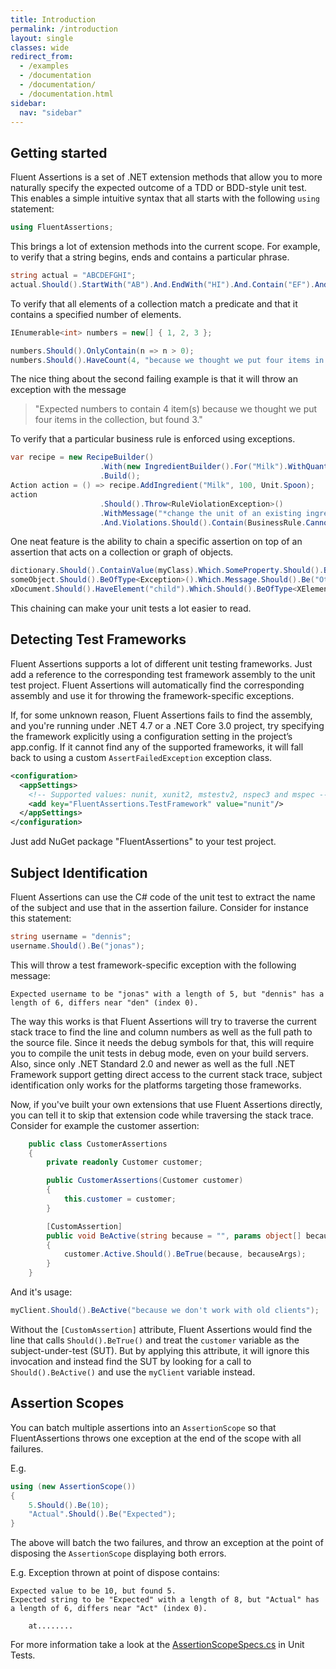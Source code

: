 ```yaml
---
title: Introduction
permalink: /introduction
layout: single
classes: wide
redirect_from:
  - /examples
  - /documentation
  - /documentation/
  - /documentation.html
sidebar:
  nav: "sidebar"
---
```


## Getting started ##

Fluent Assertions is a set of .NET extension methods that allow you to more naturally specify the expected outcome of a TDD or BDD-style unit test. This enables a simple intuitive syntax that all starts with the following `using` statement:

```csharp
using FluentAssertions;
```

This brings a lot of extension methods into the current scope. For example, to verify that a string begins, ends and contains a particular phrase.

```csharp
string actual = "ABCDEFGHI";
actual.Should().StartWith("AB").And.EndWith("HI").And.Contain("EF").And.HaveLength(9);
```

To verify that all elements of a collection match a predicate and that it contains a specified number of elements.

```csharp
IEnumerable<int> numbers = new[] { 1, 2, 3 };

numbers.Should().OnlyContain(n => n > 0);
numbers.Should().HaveCount(4, "because we thought we put four items in the collection");
```

The nice thing about the second failing example is that it will throw an exception with the message

> "Expected numbers to contain 4 item(s) because we thought we put four items in the collection, but found 3."

To verify that a particular business rule is enforced using exceptions.

```csharp
var recipe = new RecipeBuilder()
                    .With(new IngredientBuilder().For("Milk").WithQuantity(200, Unit.Milliliters))
                    .Build();
Action action = () => recipe.AddIngredient("Milk", 100, Unit.Spoon);
action
                    .Should().Throw<RuleViolationException>()
                    .WithMessage("*change the unit of an existing ingredient*")
                    .And.Violations.Should().Contain(BusinessRule.CannotChangeIngredientQuantity);
```

One neat feature is the ability to chain a specific assertion on top of an assertion that acts on a collection or graph of objects.

```csharp
dictionary.Should().ContainValue(myClass).Which.SomeProperty.Should().BeGreaterThan(0);
someObject.Should().BeOfType<Exception>().Which.Message.Should().Be("Other Message");
xDocument.Should().HaveElement("child").Which.Should().BeOfType<XElement>().And.HaveAttribute("attr", "1");
```

This chaining can make your unit tests a lot easier to read.

## Detecting Test Frameworks ##
Fluent Assertions supports a lot of different unit testing frameworks. Just add a reference to the corresponding test framework assembly to the unit test project. Fluent Assertions will automatically find the corresponding assembly and use it for throwing the framework-specific exceptions.

If, for some unknown reason, Fluent Assertions fails to find the assembly, and you're running under .NET 4.7 or a .NET Core 3.0 project, try specifying the framework explicitly using a configuration setting in the project’s app.config. If it cannot find any of the supported frameworks, it will fall back to using a custom `AssertFailedException` exception class.

```xml
<configuration>
  <appSettings>
    <!-- Supported values: nunit, xunit2, mstestv2, nspec3 and mspec -->
    <add key="FluentAssertions.TestFramework" value="nunit"/>
  </appSettings>
</configuration>
```

Just add NuGet package "FluentAssertions" to your test project.

## Subject Identification ##
Fluent Assertions can use the C# code of the unit test to extract the name of the subject and use that in the assertion failure. Consider for instance this statement:

```csharp
string username = "dennis";
username.Should().Be("jonas");
```

This will throw a test framework-specific exception with the following message:

`Expected username to be "jonas" with a length of 5, but "dennis" has a length of 6, differs near "den" (index 0).`

The way this works is that Fluent Assertions will try to traverse the current stack trace to find the line and column numbers as well as the full path to the source file. Since it needs the debug symbols for that, this will require you to compile the unit tests in debug mode, even on your build servers. Also, since only .NET Standard 2.0 and newer as well as the full .NET Framework support getting direct access to the current stack trace, subject identification only works for the platforms targeting those frameworks.

Now, if you've built your own extensions that use Fluent Assertions directly, you can tell it to skip that extension code while traversing the stack trace. Consider for example the customer assertion:

```csharp
    public class CustomerAssertions
    {
        private readonly Customer customer;

        public CustomerAssertions(Customer customer)
        {
            this.customer = customer;
        }

        [CustomAssertion]
        public void BeActive(string because = "", params object[] becauseArgs)
        {
            customer.Active.Should().BeTrue(because, becauseArgs);
        }
    }
```

And it's usage:

```csharp
myClient.Should().BeActive("because we don't work with old clients");
```

Without the `[CustomAssertion]` attribute, Fluent Assertions would find the line that calls `Should().BeTrue()` and treat the `customer` variable as the subject-under-test (SUT). But by applying this attribute, it will ignore this invocation and instead find the SUT by looking for a call to `Should().BeActive()` and use the `myClient` variable instead.




## Assertion Scopes ##

You can batch multiple assertions into an `AssertionScope` so that FluentAssertions throws one exception at the end of the scope with all failures.

E.g.

```csharp
using (new AssertionScope())
{
    5.Should().Be(10);
    "Actual".Should().Be("Expected");
}
```

The above will batch the two failures, and throw an exception at the point of disposing the `AssertionScope` displaying both errors.

E.g. Exception thrown at point of dispose contains:

```text
Expected value to be 10, but found 5.
Expected string to be "Expected" with a length of 8, but "Actual" has a length of 6, differs near "Act" (index 0).

    at........
```

For more information take a look at the [AssertionScopeSpecs.cs](https://github.com/fluentassertions/fluentassertions/blob/master/Tests/Shared.Specs/AssertionScopeSpecs.cs) in Unit Tests.

